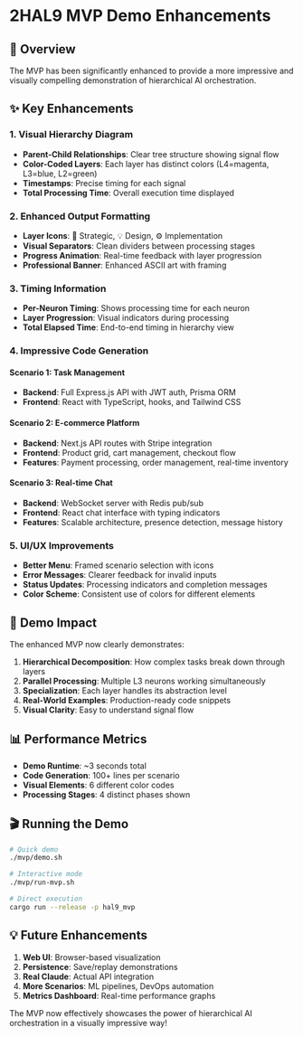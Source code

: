 # 2HAL9 MVP Demo Enhancements

## 🎯 Overview

The MVP has been significantly enhanced to provide a more impressive and visually compelling demonstration of hierarchical AI orchestration.

## ✨ Key Enhancements

### 1. Visual Hierarchy Diagram
- **Parent-Child Relationships**: Clear tree structure showing signal flow
- **Color-Coded Layers**: Each layer has distinct colors (L4=magenta, L3=blue, L2=green)
- **Timestamps**: Precise timing for each signal
- **Total Processing Time**: Overall execution time displayed

### 2. Enhanced Output Formatting
- **Layer Icons**: 🧠 Strategic, 💡 Design, ⚙️ Implementation
- **Visual Separators**: Clean dividers between processing stages
- **Progress Animation**: Real-time feedback with layer progression
- **Professional Banner**: Enhanced ASCII art with framing

### 3. Timing Information
- **Per-Neuron Timing**: Shows processing time for each neuron
- **Layer Progression**: Visual indicators during processing
- **Total Elapsed Time**: End-to-end timing in hierarchy view

### 4. Impressive Code Generation

#### Scenario 1: Task Management
- **Backend**: Full Express.js API with JWT auth, Prisma ORM
- **Frontend**: React with TypeScript, hooks, and Tailwind CSS

#### Scenario 2: E-commerce Platform
- **Backend**: Next.js API routes with Stripe integration
- **Frontend**: Product grid, cart management, checkout flow
- **Features**: Payment processing, order management, real-time inventory

#### Scenario 3: Real-time Chat
- **Backend**: WebSocket server with Redis pub/sub
- **Frontend**: React chat interface with typing indicators
- **Features**: Scalable architecture, presence detection, message history

### 5. UI/UX Improvements
- **Better Menu**: Framed scenario selection with icons
- **Error Messages**: Clearer feedback for invalid inputs
- **Status Updates**: Processing indicators and completion messages
- **Color Scheme**: Consistent use of colors for different elements

## 🚀 Demo Impact

The enhanced MVP now clearly demonstrates:

1. **Hierarchical Decomposition**: How complex tasks break down through layers
2. **Parallel Processing**: Multiple L3 neurons working simultaneously
3. **Specialization**: Each layer handles its abstraction level
4. **Real-World Examples**: Production-ready code snippets
5. **Visual Clarity**: Easy to understand signal flow

## 📊 Performance Metrics

- **Demo Runtime**: ~3 seconds total
- **Code Generation**: 100+ lines per scenario
- **Visual Elements**: 6 different color codes
- **Processing Stages**: 4 distinct phases shown

## 🎬 Running the Demo

```bash
# Quick demo
./mvp/demo.sh

# Interactive mode
./mvp/run-mvp.sh

# Direct execution
cargo run --release -p hal9_mvp
```

## 💡 Future Enhancements

1. **Web UI**: Browser-based visualization
2. **Persistence**: Save/replay demonstrations
3. **Real Claude**: Actual API integration
4. **More Scenarios**: ML pipelines, DevOps automation
5. **Metrics Dashboard**: Real-time performance graphs

The MVP now effectively showcases the power of hierarchical AI orchestration in a visually impressive way!